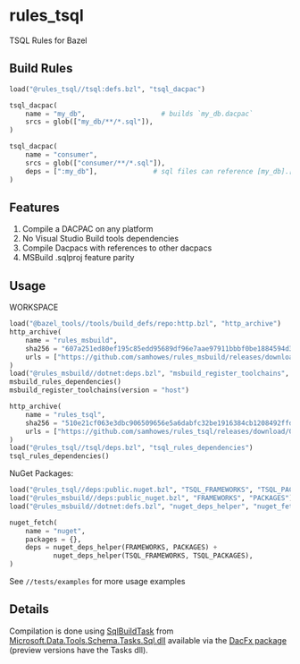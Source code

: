 # rules_tsql
TSQL Rules for Bazel

## Build Rules
```python
load("@rules_tsql//tsql:defs.bzl", "tsql_dacpac")

tsql_dacpac(
    name = "my_db",                   # builds `my_db.dacpac`
    srcs = glob(["my_db/**/*.sql"]),
)

tsql_dacpac(
    name = "consumer",
    srcs = glob(["consumer/**/*.sql"]),
    deps = [":my_db"],              # sql files can reference [my_db].[dbo].[table_name]
)

```

## Features
1. Compile a DACPAC on any platform
2. No Visual Studio Build tools dependencies
3. Compile Dacpacs with references to other dacpacs
4. MSBuild .sqlproj feature parity 

## Usage
WORKSPACE
```python
load("@bazel_tools//tools/build_defs/repo:http.bzl", "http_archive")
http_archive(
    name = "rules_msbuild",
    sha256 = "607a251ed80ef195c85edd95689df96e7aae97911bbbf0be1884594d32d8472a",
    urls = ["https://github.com/samhowes/rules_msbuild/releases/download/0.0.10/rules_msbuild-0.0.10.tar.gz"],
)
load("@rules_msbuild//dotnet:deps.bzl", "msbuild_register_toolchains", "msbuild_rules_dependencies")
msbuild_rules_dependencies()
msbuild_register_toolchains(version = "host")

http_archive(
    name = "rules_tsql",
    sha256 = "510e21cf063e3dbc906509656e5a6dabfc32be1916384cb1208492ffdd603957",
    urls = ["https://github.com/samhowes/rules_tsql/releases/download/0.0.1/rules_tsql-0.0.1.tar.gz"],
)
load("@rules_tsql//tsql/deps.bzl", "tsql_rules_dependencies")
tsql_rules_dependencies()
```

NuGet Packages:
```python
load("@rules_tsql//deps:public.nuget.bzl", "TSQL_FRAMEWORKS", "TSQL_PACKAGES")
load("@rules_msbuild//deps:public_nuget.bzl", "FRAMEWORKS", "PACKAGES")
load("@rules_msbuild//dotnet:defs.bzl", "nuget_deps_helper", "nuget_fetch")

nuget_fetch(
    name = "nuget",
    packages = {},
    deps = nuget_deps_helper(FRAMEWORKS, PACKAGES) +
           nuget_deps_helper(TSQL_FRAMEWORKS, TSQL_PACKAGES), 
)
```

See `//tests/examples` for more usage examples

## Details
Compilation is done using [SqlBuildTask](https://docs.microsoft.com/en-us/dotnet/api/microsoft.data.tools.schema.tasks.sql.sqlbuildtask?view=sql-datatools-msbuild-16) from [Microsoft.Data.Tools.Schema.Tasks.Sql.dll](https://docs.microsoft.com/en-us/dotnet/api/microsoft.data.tools.schema.tasks.sql?view=sql-datatools-msbuild-16) available via the [DacFx package](https://www.nuget.org/packages/Microsoft.SqlServer.DacFx/150.5290.2-preview) (preview versions have the Tasks dll).
